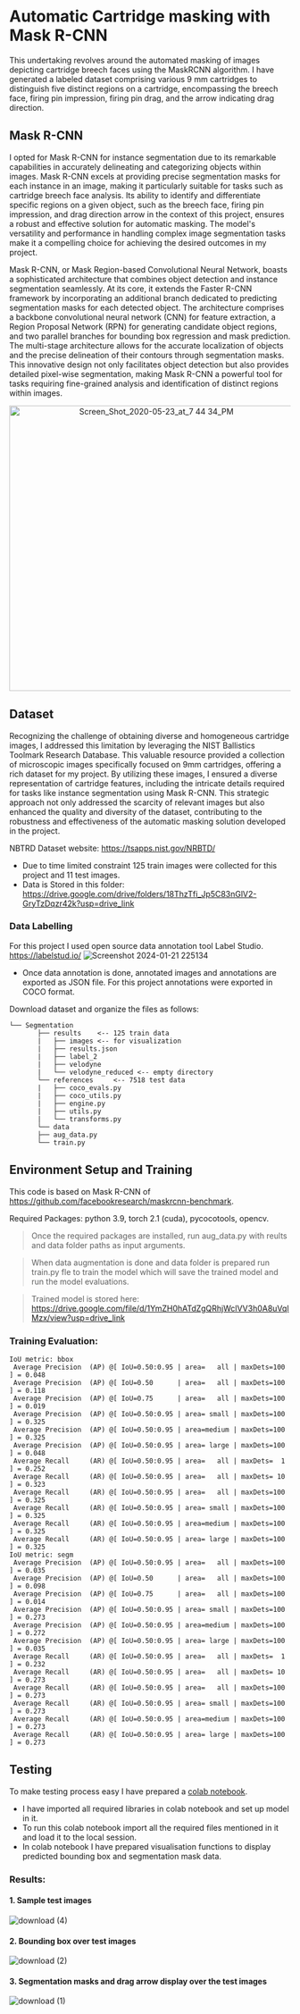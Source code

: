 # Automatic Cartridge masking with Mask R-CNN

This undertaking revolves around the automated masking of images depicting cartridge breech faces using the MaskRCNN algorithm. I have generated a labeled dataset comprising various 9 mm cartridges to distinguish five distinct regions on a cartridge, encompassing the breech face, firing pin impression, firing pin drag, and the arrow indicating drag direction.


## Mask R-CNN

I opted for Mask R-CNN for instance segmentation due to its remarkable capabilities in accurately delineating and categorizing objects within images. Mask R-CNN excels at providing precise segmentation masks for each instance in an image, making it particularly suitable for tasks such as cartridge breech face analysis. Its ability to identify and differentiate specific regions on a given object, such as the breech face, firing pin impression, and drag direction arrow in the context of this project, ensures a robust and effective solution for automatic masking. The model's versatility and performance in handling complex image segmentation tasks make it a compelling choice for achieving the desired outcomes in my project.

Mask R-CNN, or Mask Region-based Convolutional Neural Network, boasts a sophisticated architecture that combines object detection and instance segmentation seamlessly. At its core, it extends the Faster R-CNN framework by incorporating an additional branch dedicated to predicting segmentation masks for each detected object. The architecture comprises a backbone convolutional neural network (CNN) for feature extraction, a Region Proposal Network (RPN) for generating candidate object regions, and two parallel branches for bounding box regression and mask prediction. The multi-stage architecture allows for the accurate localization of objects and the precise delineation of their contours through segmentation masks. This innovative design not only facilitates object detection but also provides detailed pixel-wise segmentation, making Mask R-CNN a powerful tool for tasks requiring fine-grained analysis and identification of distinct regions within images.

<p align="center">
<img width="511" alt="Screen_Shot_2020-05-23_at_7 44 34_PM" src="https://github.com/ManthanKPatel/Automatic_cartridge_masking/assets/90741568/fba368b5-bf6d-4111-b174-f0401eadfbc5">
</p>

## Dataset

Recognizing the challenge of obtaining diverse and homogeneous cartridge images, I addressed this limitation by leveraging the NIST Ballistics Toolmark Research Database. This valuable resource provided a collection of microscopic images specifically focused on 9mm cartridges, offering a rich dataset for my project. By utilizing these images, I ensured a diverse representation of cartridge features, including the intricate details required for tasks like instance segmentation using Mask R-CNN. This strategic approach not only addressed the scarcity of relevant images but also enhanced the quality and diversity of the dataset, contributing to the robustness and effectiveness of the automatic masking solution developed in the project. 

NBTRD Dataset website: https://tsapps.nist.gov/NRBTD/

* Due to time limited constraint 125 train images were collected for this project and 11 test images.
* Data is Stored in this folder: https://drive.google.com/drive/folders/18ThzTfi_Jp5C83nGlV2-GryTzDqzr42k?usp=drive_link


### Data Labelling

For this project I used open source data annotation tool Label Studio.  https://labelstud.io/
![Screenshot 2024-01-21 225134](https://github.com/ManthanKPatel/Automatic_cartridge_masking/assets/90741568/56b70599-d105-4b9b-8590-c8129369ca86)
* Once data annotation is done, annotated images and annotations are exported as JSON file. For this project annotations were exported in COCO format.

Download dataset and organize the files as follows:

```plain
└── Segmentation
       ├── results    <-- 125 train data
       |   ├── images <-- for visualization
       |   ├── results.json
       |   ├── label_2
       |   ├── velodyne
       |   └── velodyne_reduced <-- empty directory
       └── references     <-- 7518 test data
       |   ├── coco_evals.py 
       |   ├── coco_utils.py
       |   ├── engine.py
       |   ├── utils.py
       |   └── transforms.py 
       └── data
       ├── aug_data.py
       └── train.py
```
## Environment Setup and Training

This code is based on Mask R-CNN of https://github.com/facebookresearch/maskrcnn-benchmark.

Required Packages: python 3.9, torch 2.1 (cuda), pycocotools, opencv.

> Once the required packages are installed, run aug_data.py with reults and data folder paths as input arguments.

> When data augmentation is done and data folder is prepared run train.py fle to train the model which will save the trained model and run the model evaluations.

> Trained model is stored here: https://drive.google.com/file/d/1YmZH0hATdZgQRhjWclVV3h0A8uVqlMzx/view?usp=drive_link


### Training Evaluation:
```
IoU metric: bbox
 Average Precision  (AP) @[ IoU=0.50:0.95 | area=   all | maxDets=100 ] = 0.048
 Average Precision  (AP) @[ IoU=0.50      | area=   all | maxDets=100 ] = 0.118
 Average Precision  (AP) @[ IoU=0.75      | area=   all | maxDets=100 ] = 0.019
 Average Precision  (AP) @[ IoU=0.50:0.95 | area= small | maxDets=100 ] = 0.325
 Average Precision  (AP) @[ IoU=0.50:0.95 | area=medium | maxDets=100 ] = 0.325
 Average Precision  (AP) @[ IoU=0.50:0.95 | area= large | maxDets=100 ] = 0.048
 Average Recall     (AR) @[ IoU=0.50:0.95 | area=   all | maxDets=  1 ] = 0.252
 Average Recall     (AR) @[ IoU=0.50:0.95 | area=   all | maxDets= 10 ] = 0.323
 Average Recall     (AR) @[ IoU=0.50:0.95 | area=   all | maxDets=100 ] = 0.325
 Average Recall     (AR) @[ IoU=0.50:0.95 | area= small | maxDets=100 ] = 0.325
 Average Recall     (AR) @[ IoU=0.50:0.95 | area=medium | maxDets=100 ] = 0.325
 Average Recall     (AR) @[ IoU=0.50:0.95 | area= large | maxDets=100 ] = 0.325
IoU metric: segm
 Average Precision  (AP) @[ IoU=0.50:0.95 | area=   all | maxDets=100 ] = 0.035
 Average Precision  (AP) @[ IoU=0.50      | area=   all | maxDets=100 ] = 0.098
 Average Precision  (AP) @[ IoU=0.75      | area=   all | maxDets=100 ] = 0.014
 Average Precision  (AP) @[ IoU=0.50:0.95 | area= small | maxDets=100 ] = 0.273
 Average Precision  (AP) @[ IoU=0.50:0.95 | area=medium | maxDets=100 ] = 0.272
 Average Precision  (AP) @[ IoU=0.50:0.95 | area= large | maxDets=100 ] = 0.035
 Average Recall     (AR) @[ IoU=0.50:0.95 | area=   all | maxDets=  1 ] = 0.232
 Average Recall     (AR) @[ IoU=0.50:0.95 | area=   all | maxDets= 10 ] = 0.273
 Average Recall     (AR) @[ IoU=0.50:0.95 | area=   all | maxDets=100 ] = 0.273
 Average Recall     (AR) @[ IoU=0.50:0.95 | area= small | maxDets=100 ] = 0.273
 Average Recall     (AR) @[ IoU=0.50:0.95 | area=medium | maxDets=100 ] = 0.273
 Average Recall     (AR) @[ IoU=0.50:0.95 | area= large | maxDets=100 ] = 0.273
```

## Testing

To make testing process easy I have prepared a [colab notebook](https://drive.google.com/file/d/1rNj2jjm1xRfC6KFc1wh0fYplbAE5Z3wP/view?usp=sharing).

* I have imported all required libraries in colab notebook and set up model in it.
* To run this colab notebook import all the required files mentioned in it and load it to the local session.
* In colab notebook I have prepared visualisation functions to display predicted bounding box and segmentation mask data.

### Results:

#### 1. Sample test images
   
![download (4)](https://github.com/ManthanKPatel/Automatic_cartridge_masking/assets/90741568/95e9638f-216d-458f-b857-fd489d1eedfe)

#### 2. Bounding box over test images
   
![download (2)](https://github.com/ManthanKPatel/Automatic_cartridge_masking/assets/90741568/ff5d581c-4c5f-4f01-b5d3-53cfaeddfb66)

#### 3. Segmentation masks and drag arrow display over the test images
   
![download (1)](https://github.com/ManthanKPatel/Automatic_cartridge_masking/assets/90741568/c8225e33-748f-43e4-badc-e96e1bcae68d)

